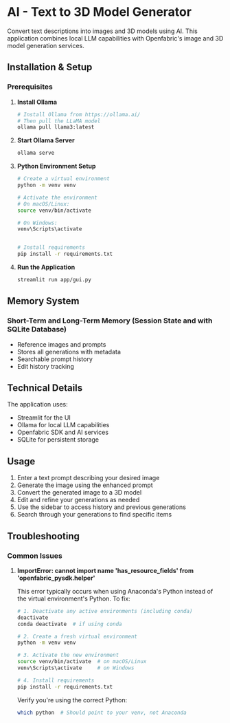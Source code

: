 # AI - Text to 3D Model Generator

Convert text descriptions into images and 3D models using AI. This application combines local LLM capabilities with Openfabric's image and 3D model generation services.

## Installation & Setup

### Prerequisites

1. **Install Ollama**

   ```bash
   # Install Ollama from https://ollama.ai/
   # Then pull the LLaMA model
   ollama pull llama3:latest
   ```

2. **Start Ollama Server**

   ```bash
   ollama serve
   ```

3. **Python Environment Setup**

   ```bash
   # Create a virtual environment
   python -m venv venv

   # Activate the environment
   # On macOS/Linux:
   source venv/bin/activate

   # On Windows:
   venv\Scripts\activate


   # Install requirements
   pip install -r requirements.txt
   ```

4. **Run the Application**

   ```bash
   streamlit run app/gui.py
   ```

## Memory System

### Short-Term and Long-Term Memory (Session State and with SQLite Database)

- Reference images and prompts
- Stores all generations with metadata
- Searchable prompt history
- Edit history tracking

## Technical Details

The application uses:

- Streamlit for the UI
- Ollama for local LLM capabilities
- Openfabric SDK and AI services
- SQLite for persistent storage

## Usage

1. Enter a text prompt describing your desired image
2. Generate the image using the enhanced prompt
3. Convert the generated image to a 3D model
4. Edit and refine your generations as needed
5. Use the sidebar to access history and previous generations
6. Search through your generations to find specific items

## Troubleshooting

### Common Issues

1. **ImportError: cannot import name 'has_resource_fields' from 'openfabric_pysdk.helper'**

   This error typically occurs when using Anaconda's Python instead of the virtual environment's Python. To fix:

   ```bash
   # 1. Deactivate any active environments (including conda)
   deactivate
   conda deactivate  # if using conda

   # 2. Create a fresh virtual environment
   python -m venv venv

   # 3. Activate the new environment
   source venv/bin/activate  # on macOS/Linux
   venv\Scripts\activate     # on Windows

   # 4. Install requirements
   pip install -r requirements.txt
   ```

   Verify you're using the correct Python:

   ```bash
   which python  # Should point to your venv, not Anaconda
   ```
